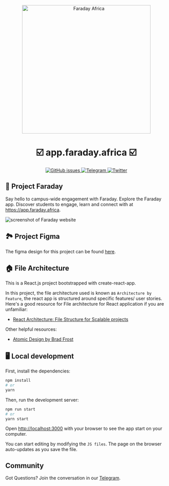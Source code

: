 <div align="center">
  <br>

  <img alt="Faraday Africa" src="https://github.com/faradayafrica/Faraday-frontend/assets/90288585/cffb87d2-eac8-4402-81ec-bc22c313a8cb" width="400px">
  <h1>☑️ app.faraday.africa ☑️</h1>
</div>
<p align="center">
  <a href="https://github.com/faradayafrica/Faraday-frontend/issues">
    <img src="https://img.shields.io/github/issues/faradayafrica/Faraday-frontend" alt="GitHub issues">
  </a>
  
  <a href="https://t.me/+Ekm9DS5Ucb5mMmQ0">
    <img src="https://img.shields.io/discord/714698561081704529.svg?label=&logo=telegram&logoColor=ffffff&color=229ED9&labelColor=229ED9" alt="Telegram">
  </a>

  <a href="https://twitter.com/faradayafrica">
    <img src="https://img.shields.io/twitter/follow/faradayafrica?label=Follow&style=social" alt="Twitter">
  </a>
 </p>
 
  ## 🎈 Project Faraday
  Say hello to campus-wide engagement with Faraday. Explore the Faraday app. Discover students to engage, learn and connect with at https://app.faraday.africa. 
 
 ![screenshot of Faraday website](https://github.com/faradayafrica/Faraday-frontend/assets/90288585/78449ebc-9f9e-46c8-b85d-645c8c354e47)

 ## 🏞️ Project Figma
 The figma design for this project can be found [here](https://www.figma.com/file/GmdqdKpgeXsuNo7WoF1xNq/User-Interface?type=design&t=KMqiSeuVA3qv1MH0-1).
 
 ## 🏠 File Architecture
This is a React.js project bootstrapped with create-react-app.

In this project, the file architecture used is known as `Architecture by Feature`, the react app is structured around specific features/ user stories.  Here's a good resource for File architecture for React application if you are unfamiliar:

- [React Architecture: File Structure for Scalable projects](https://kingslee.hashnode.dev/file-structure-for-scalable-projects#heading-architecture-by-feature)

Other helpful resources:
- [Atomic Design by Brad Frost](https://bradfrost.com/blog/post/atomic-web-design/)

  
 ## 🖥️ Local development
 First, install the dependencies:
```bash
npm install
# or
yarn
````

Then, run the development server:

```bash
npm run start
# or
yarn start
```

Open [http://localhost:3000](http://localhost:3000) with your browser to see the app start on your computer.

You can start editing by modifying the `JS files`. The page on the browser auto-updates as you save the file.

## Community
Got Questions? Join the conversation in our [Telegram](https://t.me/+Ekm9DS5Ucb5mMmQ0).
